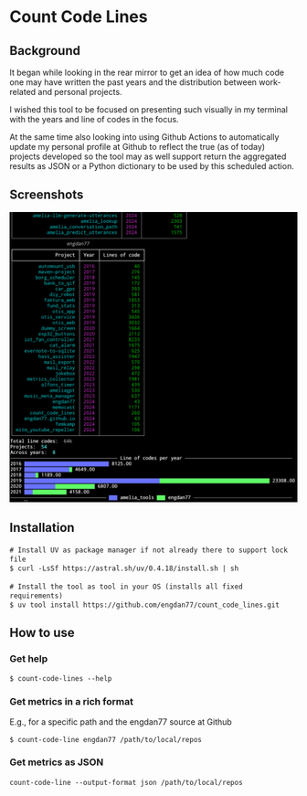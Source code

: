# Count Code Lines



## Background

It began while looking in the rear mirror to get an idea of how much code one may have written the past years and the distribution between work-related and personal projects. 

I wished this tool to be focused on presenting such visually in my terminal with the years and line of codes in the focus.

At the same time also looking into using Github Actions to automatically update my personal profile at Github to reflect the true (as of today) projects developed so the tool may as well support return the aggregated results as JSON or a Python dictionary to be used by this scheduled action.



## Screenshots

![image-20241010152842601](https://raw.githubusercontent.com/engdan77/project_images/master/uPic/image-20241010152842601.png)



## Installation

```shell
# Install UV as package manager if not already there to support lock file
$ curl -LsSf https://astral.sh/uv/0.4.18/install.sh | sh

# Install the tool as tool in your OS (installs all fixed requirements)
$ uv tool install https://github.com/engdan77/count_code_lines.git
```





## How to use

### Get help

```shell
$ count-code-lines --help
```

### Get metrics in a rich format

E.g., for a specific path and the engdan77 source at Github

```shell
$ count-code-line engdan77 /path/to/local/repos
```

### Get metrics as JSON

```shell
count-code-line --output-format json /path/to/local/repos
```



